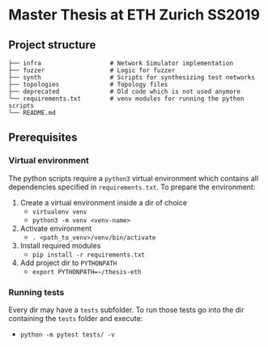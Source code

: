 # Master Thesis at ETH Zurich SS2019

## Project structure

    ├── infra                   # Network Simulator implementation
    ├── fuzzer                  # Logic for fuzzer
    ├── synth                   # Scripts for synthesizing test networks
    ├── topologies              # Topology files
    ├── deprecated              # Old code which is not used anymore
    └── requirements.txt        # venv modules for running the python scripts
    └── README.md

## Prerequisites 

### Virtual environment

The python scripts require a `python3` virtual environment which contains all 
dependencies specified in `requirements.txt`. To prepare the environment:
 
 1. Create a virtual environment inside a dir of choice
    * `virtualenv venv`
    * `python3 -m venv <venv-name>`
 2. Activate environment
    * `. <path_to_venv>/venv/bin/activate`
 3. Install required modules
    * `pip install -r requirements.txt`
 4. Add project dir to `PYTHONPATH`
    * `export PYTHONPATH=~/thesis-eth`
    
### Running tests
   
Every dir may have a `tests` subfolder. To run those tests go into the dir 
containing the `tests` folder and execute:
   
* `python -m pytest tests/ -v`